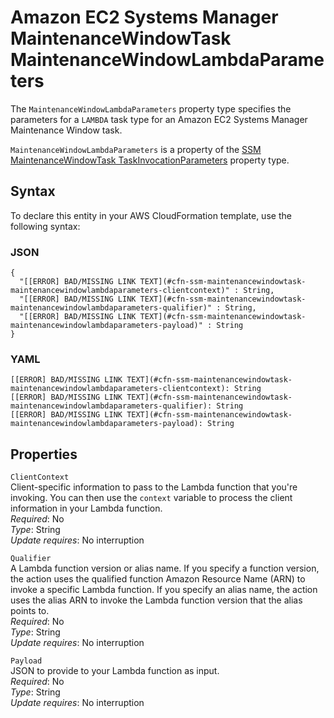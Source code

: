 # Amazon EC2 Systems Manager MaintenanceWindowTask MaintenanceWindowLambdaParameters<a name="aws-properties-ssm-maintenancewindowtask-maintenancewindowlambdaparameters"></a>

<a name="aws-properties-ssm-maintenancewindowtask-maintenancewindowlambdaparameters-description"></a>The `MaintenanceWindowLambdaParameters` property type specifies the parameters for a `LAMBDA` task type for an Amazon EC2 Systems Manager Maintenance Window task\.

<a name="aws-properties-ssm-maintenancewindowtask-maintenancewindowlambdaparameters-inheritance"></a> `MaintenanceWindowLambdaParameters` is a property of the [SSM MaintenanceWindowTask TaskInvocationParameters](aws-properties-ssm-maintenancewindowtask-taskinvocationparameters.md) property type\.

## Syntax<a name="aws-properties-ssm-maintenancewindowtask-maintenancewindowlambdaparameters-syntax"></a>

To declare this entity in your AWS CloudFormation template, use the following syntax:

### JSON<a name="aws-properties-ssm-maintenancewindowtask-maintenancewindowlambdaparameters-syntax.json"></a>

```
{
  "[[ERROR] BAD/MISSING LINK TEXT](#cfn-ssm-maintenancewindowtask-maintenancewindowlambdaparameters-clientcontext)" : String,
  "[[ERROR] BAD/MISSING LINK TEXT](#cfn-ssm-maintenancewindowtask-maintenancewindowlambdaparameters-qualifier)" : String,
  "[[ERROR] BAD/MISSING LINK TEXT](#cfn-ssm-maintenancewindowtask-maintenancewindowlambdaparameters-payload)" : String
}
```

### YAML<a name="aws-properties-ssm-maintenancewindowtask-maintenancewindowlambdaparameters-syntax.yaml"></a>

```
[[ERROR] BAD/MISSING LINK TEXT](#cfn-ssm-maintenancewindowtask-maintenancewindowlambdaparameters-clientcontext): String
[[ERROR] BAD/MISSING LINK TEXT](#cfn-ssm-maintenancewindowtask-maintenancewindowlambdaparameters-qualifier): String
[[ERROR] BAD/MISSING LINK TEXT](#cfn-ssm-maintenancewindowtask-maintenancewindowlambdaparameters-payload): String
```

## Properties<a name="aws-properties-ssm-maintenancewindowtask-maintenancewindowlambdaparameters-properties"></a>

`ClientContext`  
Client\-specific information to pass to the Lambda function that you're invoking\. You can then use the `context` variable to process the client information in your Lambda function\.  
 *Required*: No  
 *Type*: String  
 *Update requires*: No interruption 

`Qualifier`  
A Lambda function version or alias name\. If you specify a function version, the action uses the qualified function Amazon Resource Name \(ARN\) to invoke a specific Lambda function\. If you specify an alias name, the action uses the alias ARN to invoke the Lambda function version that the alias points to\.  
 *Required*: No  
 *Type*: String  
 *Update requires*: No interruption 

`Payload`  
JSON to provide to your Lambda function as input\.  
 *Required*: No  
 *Type*: String  
 *Update requires*: No interruption 